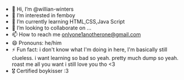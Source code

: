 - 👋 Hi, I’m @willian-winters
- 👀 I’m interested in femboy
- 🌱 I’m currently learning HTML,CSS,Java Script
- 💞️ I’m looking to collaborate on ...
- 📫 How to reach me onlyone1anotherone@gmail.com
- 😄 Pronouns: he/him
- ⚡ Fun fact: i don't know what I'm doing in here, I'm basically still clueless. i want learning so bad so yeah. pretty much dump so yeah. roast me all you want i still love you tho <3
- 🎖 Certified boykisser :3

<!---
willian-winters/willian-winters is a ✨ special ✨ repository because its `README.md` (this file) appears on your GitHub profile.
You can click the Preview link to take a look at your changes.
--->
